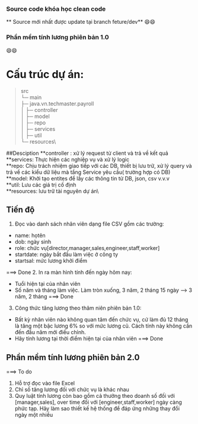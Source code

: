 ### Source code khóa học clean code
** Source mới nhất được update tại branch feture/dev** :smile::smile:
### Phần mềm tính lương phiên bản 1.0
:smile::smile:
### <h1>Cấu trúc dự án:</h1>

>src\
>└─ main\
>  ├─ java.vn.techmaster.payroll\
>  │	 ├─ controller\
>  │  ├─ model\
>  │	 ├─	repo\
>  │	 ├─ services\
>  │  ├─ util\
>  └─ resources\

##Desciption
**controller : xử lý request từ client và trả về kết quả\
**services: Thực hiện các nghiệp vụ và xử lý logic\
**repo: Chịu trách nhiệm giao tiếp với các DB, thiết bị lưu trữ, xử lý query và trả về các kiểu dữ liệu mà tầng Service yêu cầu( trường hợp có DB)\
**model: Khởi tạo entites để lấy các thông tin từ DB, json, csv v.v.v\
**util: Lưu các giá trị cố định\
**resources: lưu trữ tài nguyên dự án\

## Tiến độ
1. Đọc vào danh sách nhân viên dạng file CSV gồm các trường: 
  - name: họtên
  - dob: ngày sinh
  - role: chức vụ[director,manager,sales,engineer,staff,worker]
  - startdate: ngày bắt đầu làm việc ở công ty
  - startsal: mức lương khởi điểm

===> Done
2. In ra màn hình tính đến ngày hôm nay:
  - Tuổi hiện tại của nhân viên
  - Số năm và tháng làm việc. Làm tròn xuống, 3 năm, 2 tháng 15 ngày --> 3 năm, 2 tháng
 ===> Done
3. Công thức tăng lương theo thâm niên phiên bản 1.0:
  - Bất kỳ nhân viên nào không quan tâm đến chức vụ, cứ làm đủ 12 tháng là tăng một bậc lương 6% so với mức lương cũ. Cách tính này không cần đến đầu năm mới điều chỉnh.
  - Hãy tính lương tại thời điểm hiện tại của nhân viên
===> Done
## Phần mềm tính lương phiên bản 2.0

===> To do
1. Hỗ trợ đọc vào file Excel
2. Chỉ số tăng lương đối với chức vụ là khác nhau
3. Quy luật tính lương còn bao gồm cả thưởng theo doanh số đối với [manager,sales], over time đối với [engineer,staff,worker]  ngày càng phức tạp.
Hãy làm sao thiết kế hệ thống để đáp ứng những thay đổi ngày một nhiều